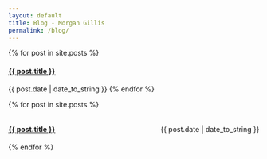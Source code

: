 ```yaml
---
layout: default
title: Blog - Morgan Gillis
permalink: /blog/
---
```


{% for post in site.posts %}
<h4><a href="{{ post.url }}" title="{{ post.title }}">{{ post.title }}</a></h4> <span>{{ post.date | date_to_string }}</span>
{% endfor %}

{% for post in site.posts %}
<div style="display:flex; justify-content:space-between; align-items:baseline;">
  <h4><a href="{{ post.url }}" title="{{ post.title }}">{{ post.title }}</a></h4>
  <span>{{ post.date | date_to_string }}</span>
</div>
{% endfor %}
